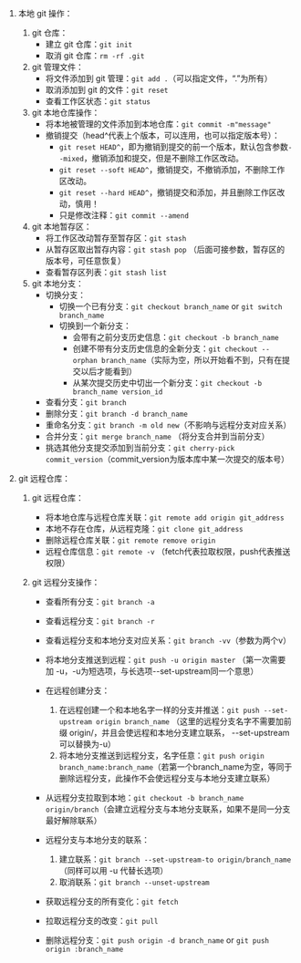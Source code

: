 1. 本地 git 操作：

    1. git 仓库：
        - 建立 git 仓库：`git init`
        - 取消 git 仓库：`rm -rf .git`
    2. git 管理文件：
        - 将文件添加到 git 管理：`git add .`（可以指定文件，“.”为所有）
        - 取消添加到 git 的文件：`git reset`
        - 查看工作区状态：`git status`
    3. git 本地仓库操作：
        - 将本地被管理的文件添加到本地仓库：`git commit -m"message"`
        - 撤销提交（head^代表上个版本，可以连用，也可以指定版本号）：
            - `git reset HEAD^`，即为撤销到提交的前一个版本，默认包含参数`--mixed`，撤销添加和提交，但是不删除工作区改动。
            - `git reset --soft HEAD^`，撤销提交，不撤销添加，不删除工作区改动。
            - `git reset --hard HEAD^`，撤销提交和添加，并且删除工作区改动，慎用！
            - 只是修改注释：`git commit --amend`
    4. git 本地暂存区：
        - 将工作区改动暂存至暂存区：`git stash`
        - 从暂存区取出暂存内容：`git stash pop` （后面可接参数，暂存区的版本号，可任意恢复）
        - 查看暂存区列表：`git stash list`
    5. git 本地分支：
        - 切换分支：
            - 切换一个已有分支：`git checkout branch_name`  or `git switch branch_name`
            - 切换到一个新分支：
                - 会带有之前分支历史信息：`git checkout -b branch_name`
                - 创建不带有分支历史信息的全新分支：`git checkout --orphan branch_name`（实际为空，所以开始看不到，只有在提交以后才能看到）
                - 从某次提交历史中切出一个新分支：`git checkout -b branch_name version_id`
        - 查看分支：`git branch`
        - 删除分支：`git branch -d branch_name`
        - 重命名分支：`git branch -m old new`（不影响与远程分支对应关系）
        - 合并分支：`git merge branch_name` （将分支合并到当前分支）
        - 挑选其他分支提交添加到当前分支：`git cherry-pick commit_version`（commit_version为版本库中某一次提交的版本号）

2. git 远程仓库：

    1. git 远程仓库：

        - 将本地仓库与远程仓库关联：`git remote add origin git_address`
        - 本地不存在仓库，从远程克隆：`git clone git_address`
        - 删除远程仓库关联：`git remote remove origin`
        - 远程仓库信息：`git remote -v` （fetch代表拉取权限，push代表推送权限）

    2. git 远程分支操作：

        - 查看所有分支：`git branch -a`
        - 查看远程分支：`git branch -r`
        - 查看远程分支和本地分支对应关系：`git branch -vv`（参数为两个v）
        - 将本地分支推送到远程：`git push -u origin master` （第一次需要加 -u，-u为短选项，与长选项--set-upstream同一个意思）
        - 在远程创建分支：
            1. 在远程创建一个和本地名字一样的分支并推送：`git push --set-upstream origin branch_name` （这里的远程分支名字不需要加前缀 origin/，并且会使远程和本地分支建立联系， --set-upstream可以替换为-u）
            2. 将本地分支推送到远程分支，名字任意：`git push origin branch_name:branch_name`（若第一个branch_name为空，等同于删除远程分支，此操作不会使远程分支与本地分支建立联系）
        - 从远程分支拉取到本地：`git checkout -b branch_name origin/branch`（会建立远程分支与本地分支联系，如果不是同一分支最好解除联系）
        - 远程分支与本地分支的联系：
            1. 建立联系：`git branch --set-upstream-to origin/branch_name`（同样可以用 -u 代替长选项）
            2. 取消联系：`git branch --unset-upstream`

        - 获取远程分支的所有变化：`git fetch`
        - 拉取远程分支的改变：`git pull`
        - 删除远程分支：`git push origin -d branch_name` or `git push origin :branch_name`